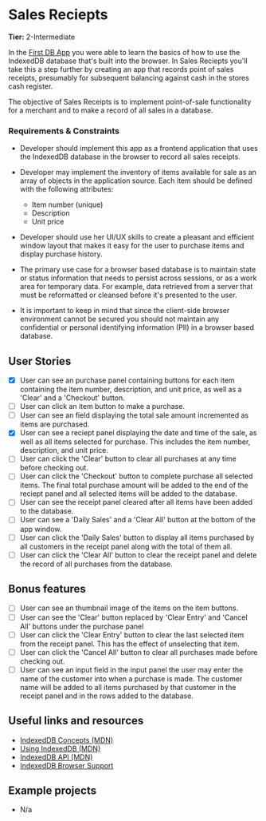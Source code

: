 # Sales Reciepts

**Tier:** 2-Intermediate

In the [First DB App](../1-Beginner/First-DB-App.md) you were able to learn the basics of
how to use the IndexedDB database that's built into the browser. In Sales
Reciepts you'll take this a step further by creating an app that records
point of sales receipts, presumably for subsequent balancing against cash in
the stores cash register.

The objective of Sales Receipts is to implement point-of-sale functionality for
a merchant and to make a record of all sales in a database.

### Requirements & Constraints

- Developer should implement this app as a frontend application that uses the
IndexedDB database in the browser to record all sales receipts.

- Developer may implement the inventory of items available for sale as an
array of objects in the application source. Each item should be defined with
the following attributes:
    - Item number (unique)
    - Description
    - Unit price

- Developer should use her UI/UX skills to create a pleasant and efficient
window layout that makes it easy for the user to purchase items and display 
purchase history.

- The primary use case for a browser based database is to maintain state or 
status information that needs to persist across sessions, or as a work area for 
temporary data. For example, data retrieved from a server that must be 
reformatted or cleansed before it's presented to the user.

- It is important to keep in mind that since the client-side browser environment
cannot be secured you should not maintain any confidential or personal
identifying information (PII) in a browser based database.

## User Stories

-   [x] User can see an purchase panel containing buttons for each item containing
the item number, description, and unit price, as well as a 'Clear' and a
'Checkout' button.
-   [ ] User can click an item button to make a purchase.
-   [ ] User can see an field displaying the total sale amount incremented as
items are purchased.
-   [x] User can see a reciept panel displaying the date and time of the sale,
as well as all items selected for purchase. This includes the item number,
description, and unit price.
-   [ ] User can click the 'Clear' button to clear all purchases at any time
before checking out.
-   [ ] User can click the 'Checkout' button to complete purchase all selected
items. The final total purchase amount will be added to the end of the reciept
panel and all selected items will be added to the database.
-   [ ] User can see the receipt panel cleared after all items have been added
to the database.
-   [ ] User can see a 'Daily Sales' and a 'Clear All' button at the bottom of
the app window. 
-   [ ] User can click the 'Daily Sales' button to display all items purchased
by all customers in the receipt panel along with the total of them all.
-   [ ] User can click the 'Clear All' button to clear the receipt panel and
delete the record of all purchases from the database.

## Bonus features

-   [ ] User can see an thumbnail image of the items on the item buttons.
-   [ ] User can see the 'Clear' button replaced by 'Clear Entry' and 'Cancel
All' buttons under the purchase panel
-   [ ] User can click the 'Clear Entry' button to clear the last selected item
from the receipt panel. This has the effect of unselecting that item.
-   [ ] User can click the 'Cancel All' button to clear all purchases made
before checking out.
-   [ ] User can see an input field in the input panel the user may enter the
name of the customer into when a purchase is made. The customer name will be
added to all items purchased by that customer in the receipt panel and in the
rows added to the database.

## Useful links and resources

- [IndexedDB Concepts (MDN)](http://tinyw.in/7TIr)
- [Using IndexedDB (MDN)](http://tinyw.in/w6k0)
- [IndexedDB API (MDN)](http://tinyw.in/GqnF)
- [IndexedDB Browser Support](https://caniuse.com/#feat=indexeddb)

## Example projects

- N/a